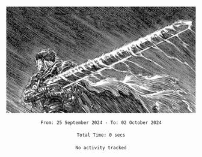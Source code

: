<!-- Profile image -->
<p align="center">
 <img src="assets/bpD2ohb.png" width="1080px">
</p>
<!-- Profile image end -->

<div align="center">
<!--START_SECTION:waka-->

```txt
From: 25 September 2024 - To: 02 October 2024

Total Time: 0 secs

No activity tracked
```

<!--END_SECTION:waka-->
</div>

